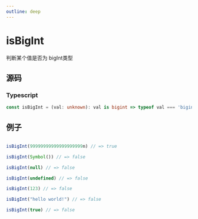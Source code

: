 ```yaml
---
outline: deep
---
```


# isBigInt

判断某个值是否为 bigInt类型

## 源码

### Typescript

```typescript
const isBigInt = (val: unknown): val is bigint => typeof val === 'bigint'
```

## 例子

```javascript

isBigInt(99999999999999999999n) // => true

isBigInt(Symbol()) // => false

isBigInt(null) // => false

isBigInt(undefined) // => false

isBigInt(123) // => false

isBigInt("hello world!") // => false

isBigInt(true) // => false
```

